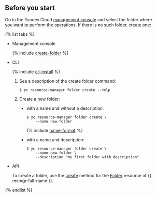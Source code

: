 ## Before you start

Go to the Yandex.Cloud [management console](https://console.cloud.yandex.com) and select the folder where you want to perform the operations. If there is no such folder, create one:

{% list tabs %}

- Management console
  
  {% include [create-folder](create-folder.md) %}
  
- CLI
  
  {% include [cli-install](cli-install.md) %}
  
  1. See a description of the create folder command:
  
      ```
      $ yc resource-manager folder create --help
      ```
  
  2. Create a new folder:
  
      * with a name and without a description:
  
          ```
          $ yc resource-manager folder create \
              --name new-folder
          ```
  
          {% include [name-format](name-format.md) %}
  
      * with a name and description:
  
          ```
          $ yc resource-manager folder create \
              --name new-folder \
              --description "my first folder with description"
          ```
  
- API
  
  To create a folder, use the [create](../resource-manager/api-ref/Folder/create.md) method for the [Folder](../resource-manager/api-ref/Folder/index.md) resource of {{ resmgr-full-name }}.
  
{% endlist %}

